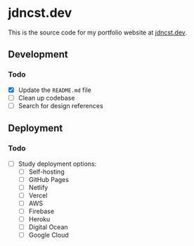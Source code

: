 # jdncst.dev

This is the source code for my portfolio website at [jdncst.dev](https://jdncst.dev).

## Development

### Todo

- [x] Update the `README.md` file
- [ ] Clean up codebase
- [ ] Search for design references

## Deployment

### Todo

- [ ] Study deployment options:
  - [ ] Self-hosting
  - [ ] GitHub Pages
  - [ ] Netlify
  - [ ] Vercel
  - [ ] AWS
  - [ ] Firebase
  - [ ] Heroku
  - [ ] Digital Ocean
  - [ ] Google Cloud

